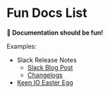 # Fun Docs List

**:tada: Documentation should be fun!**

Examples:

- Slack Release Notes
  - [Slack Blog Post](https://slackhq.com/a-little-thing-about-release-notes-997d2e06842d#.clju1zows)
  - [Changelogs](https://allmychanges.com/p/ios/slack/)
- [Keen IO Easter Egg](https://keen.io/docs/api/reference/)
